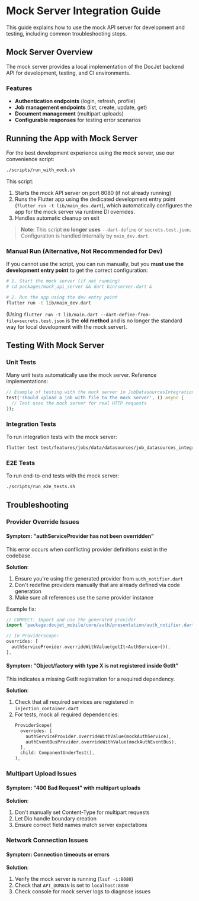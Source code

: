 # Mock Server Integration Guide

This guide explains how to use the mock API server for development and testing, including common troubleshooting steps.

## Mock Server Overview

The mock server provides a local implementation of the DocJet backend API for development, testing, and CI environments.

### Features

- **Authentication endpoints** (login, refresh, profile)
- **Job management endpoints** (list, create, update, get)
- **Document management** (multipart uploads)
- **Configurable responses** for testing error scenarios

## Running the App with Mock Server

For the best development experience using the mock server, use our convenience script:
```bash
./scripts/run_with_mock.sh
```

This script:
1. Starts the mock API server on port 8080 (if not already running)
2. Runs the Flutter app using the dedicated development entry point (`flutter run -t lib/main_dev.dart`), which automatically configures the app for the mock server via runtime DI overrides.
3. Handles automatic cleanup on exit

> **Note:** This script **no longer uses** `--dart-define` or `secrets.test.json`. Configuration is handled internally by `main_dev.dart`.

### Manual Run (Alternative, Not Recommended for Dev)

If you cannot use the script, you can run manually, but you **must use the development entry point** to get the correct configuration:

```bash
# 1. Start the mock server (if not running)
# cd packages/mock_api_server && dart bin/server.dart &

# 2. Run the app using the dev entry point
flutter run -t lib/main_dev.dart 
```

(Using `flutter run -t lib/main.dart --dart-define-from-file=secrets.test.json` is the **old method** and is no longer the standard way for local development with the mock server).

## Testing With Mock Server

### Unit Tests

Many unit tests automatically use the mock server. Reference implementations:

```dart
// Example of testing with the mock server in JobDatasourcesIntegrationTest
test('should upload a job with file to the mock server', () async {
  // Test uses the mock server for real HTTP requests
});
```

### Integration Tests

To run integration tests with the mock server:

```bash
flutter test test/features/jobs/data/datasources/job_datasources_integration_test.dart
```

### E2E Tests

To run end-to-end tests with the mock server:

```bash
./scripts/run_e2e_tests.sh
```

## Troubleshooting

### Provider Override Issues

#### Symptom: "authServiceProvider has not been overridden"

This error occurs when conflicting provider definitions exist in the codebase.

**Solution**:
1. Ensure you're using the generated provider from `auth_notifier.dart`
2. Don't redefine providers manually that are already defined via code generation
3. Make sure all references use the same provider instance

Example fix:
```dart
// CORRECT: Import and use the generated provider
import 'package:docjet_mobile/core/auth/presentation/auth_notifier.dart';

// In ProviderScope:
overrides: [
  authServiceProvider.overrideWithValue(getIt<AuthService>()),
],
```

#### Symptom: "Object/factory with type X is not registered inside GetIt"

This indicates a missing GetIt registration for a required dependency.

**Solution**:
1. Check that all required services are registered in `injection_container.dart`
2. For tests, mock all required dependencies:
   ```dart
   ProviderScope(
     overrides: [
       authServiceProvider.overrideWithValue(mockAuthService),
       authEventBusProvider.overrideWithValue(mockAuthEventBus),
     ],
     child: ComponentUnderTest(),
   ),
   ```

### Multipart Upload Issues

#### Symptom: "400 Bad Request" with multipart uploads

**Solution**:
1. Don't manually set Content-Type for multipart requests
2. Let Dio handle boundary creation
3. Ensure correct field names match server expectations

### Network Connection Issues

#### Symptom: Connection timeouts or errors

**Solution**:
1. Verify the mock server is running (`lsof -i:8080`)
2. Check that `API_DOMAIN` is set to `localhost:8080`
3. Check console for mock server logs to diagnose issues 